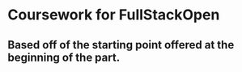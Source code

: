 # Coursework for FullStackOpen

## Based off of the starting point offered at the beginning of the part.
